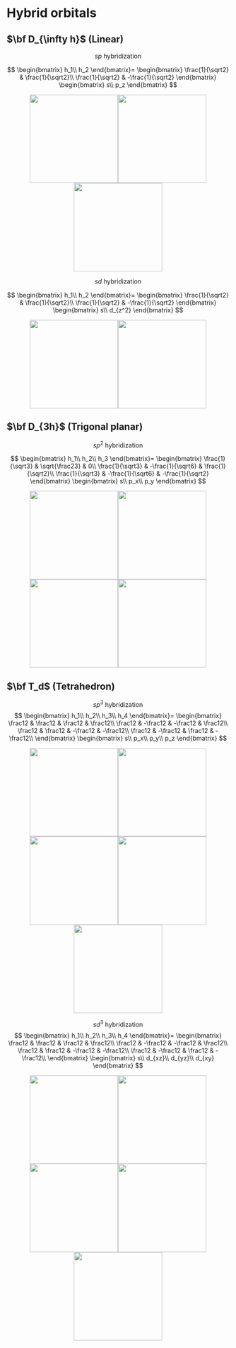 # Hybrid orbitals

## $\bf D_{\infty h}$ (Linear)

$$sp\text{ hybridization}$$

$$
  \begin{bmatrix}
   h_1\\
   h_2
  \end{bmatrix}=
  \begin{bmatrix}
   \frac{1}{\sqrt2} & \frac{1}{\sqrt2}\\
   \frac{1}{\sqrt2} & -\frac{1}{\sqrt2}
  \end{bmatrix}
  \begin{bmatrix}
   s\\
   p_z
  \end{bmatrix}
$$

<div align=center>
<img src="https://github.com/Jatro-Tao/Chemistry-Collections/raw/main/Hybrid%20orbitals/sp_1.png" width="200"><img src="https://github.com/Jatro-Tao/Chemistry-Collections/raw/main/Hybrid%20orbitals/sp_2.png" width="200"><img src="https://github.com/Jatro-Tao/Chemistry-Collections/raw/main/Hybrid%20orbitals/sp_all.png" width="200">
</div>

$$sd\text{ hybridization}$$

$$
  \begin{bmatrix}
   h_1\\
   h_2
  \end{bmatrix}=
  \begin{bmatrix}
   \frac{1}{\sqrt2} & \frac{1}{\sqrt2}\\
   \frac{1}{\sqrt2} & -\frac{1}{\sqrt2}
  \end{bmatrix}
  \begin{bmatrix}
   s\\
   d_{z^2}
  \end{bmatrix}
$$

<div align=center>
<img src="https://github.com/Jatro-Tao/Chemistry-Collections/raw/main/Hybrid%20orbitals/sd_1.png" width="200"><img src="https://github.com/Jatro-Tao/Chemistry-Collections/raw/main/Hybrid%20orbitals/sd_2.png" width="200">
</div>

## $\bf D_{3h}$ (Trigonal planar)

$$sp^2\text{ hybridization}$$

$$
  \begin{bmatrix}
   h_1\\
   h_2\\
   h_3
  \end{bmatrix}=
  \begin{bmatrix}
  \frac{1}{\sqrt3} & \sqrt{\frac23} & 0\\
  \frac{1}{\sqrt3} & -\frac{1}{\sqrt6} & \frac{1}{\sqrt2}\\
  \frac{1}{\sqrt3} & -\frac{1}{\sqrt6} & -\frac{1}{\sqrt2}
  \end{bmatrix}
  \begin{bmatrix}
   s\\
   p_x\\
   p_y
  \end{bmatrix}
$$

<div align=center>
<img src="https://github.com/Jatro-Tao/Chemistry-Collections/raw/main/Hybrid%20orbitals/sp2_1.png" width="200"><img src="https://github.com/Jatro-Tao/Chemistry-Collections/raw/main/Hybrid%20orbitals/sp2_2.png" width="200"><img src="https://github.com/Jatro-Tao/Chemistry-Collections/raw/main/Hybrid%20orbitals/sp2_3.png" width="200"><img src="https://github.com/Jatro-Tao/Chemistry-Collections/raw/main/Hybrid%20orbitals/sp2_all.png" width="200">
</div>

## $\bf T_d$ (Tetrahedron)

$$sp^3\text{ hybridization}$$
$$
  \begin{bmatrix}
   h_1\\
   h_2\\
   h_3\\
   h_4
  \end{bmatrix}=
  \begin{bmatrix}
  \frac12 & \frac12 & \frac12 & \frac12\\
  \frac12 & -\frac12 & -\frac12 & \frac12\\
  \frac12 & \frac12 & -\frac12 & -\frac12\\
  \frac12 & -\frac12 & \frac12 & -\frac12\\  
  \end{bmatrix}
  \begin{bmatrix}
   s\\
   p_x\\
   p_y\\
   p_z
  \end{bmatrix}
$$

<div align=center>
<img src="https://github.com/Jatro-Tao/Chemistry-Collections/raw/main/Hybrid%20orbitals/sp3_1.png" width="200"><img src="https://github.com/Jatro-Tao/Chemistry-Collections/raw/main/Hybrid%20orbitals/sp3_2.png" width="200"><img src="https://github.com/Jatro-Tao/Chemistry-Collections/raw/main/Hybrid%20orbitals/sp3_3.png" width="200"><img src="https://github.com/Jatro-Tao/Chemistry-Collections/raw/main/Hybrid%20orbitals/sp3_4.png" width="200"><img src="https://github.com/Jatro-Tao/Chemistry-Collections/raw/main/Hybrid%20orbitals/sp3_all.png" width="200">
</div>

$$sd^3\text{ hybridization}$$
$$
  \begin{bmatrix}
   h_1\\
   h_2\\
   h_3\\
   h_4
  \end{bmatrix}=
  \begin{bmatrix}
  \frac12 & \frac12 & \frac12 & \frac12\\
  \frac12 & -\frac12 & -\frac12 & \frac12\\
  \frac12 & \frac12 & -\frac12 & -\frac12\\
  \frac12 & -\frac12 & \frac12 & -\frac12\\  
  \end{bmatrix}
  \begin{bmatrix}
   s\\
   d_{xz}\\
   d_{yz}\\
   d_{xy}
  \end{bmatrix}
$$

<div align=center>
<img src="https://github.com/Jatro-Tao/Chemistry-Collections/raw/main/Hybrid%20orbitals/sd3_1.png" width="200"><img src="https://github.com/Jatro-Tao/Chemistry-Collections/raw/main/Hybrid%20orbitals/sd3_2.png" width="200"><img src="https://github.com/Jatro-Tao/Chemistry-Collections/raw/main/Hybrid%20orbitals/sd3_3.png" width="200"><img src="https://github.com/Jatro-Tao/Chemistry-Collections/raw/main/Hybrid%20orbitals/sd3_4.png" width="200"><img src="https://github.com/Jatro-Tao/Chemistry-Collections/raw/main/Hybrid%20orbitals/sd3_all.png" width="200">
</div>

